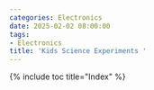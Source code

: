 ```yaml
---
categories: Electronics
date: 2025-02-02 08:00:00
tags:
- Electronics
title: 'Kids Science Experiments '
---
```


{% include toc title="Index" %}